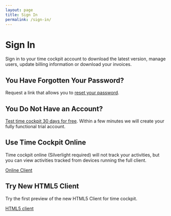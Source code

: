```yaml
---
layout: page
title: Sign In
permalink: /sign-in/
---
```


<h1 xmlns="http://www.w3.org/1999/xhtml">Sign In</h1><p xmlns="http://www.w3.org/1999/xhtml">Sign in to your time cockpit account to download the latest version, manage users, update billing information or download your invoices.</p><f:function name="Composite.AspNet.LoadUserControl" xmlns:f="http://www.composite.net/ns/function/1.0">
  <f:param name="Path" value="~/Frontend/Custom/Web/Forms/Controls/Login.ascx" xmlns:f="http://www.composite.net/ns/function/1.0" />
</f:function><h2 xmlns="http://www.w3.org/1999/xhtml">You Have Forgotten Your Password?</h2><p xmlns="http://www.w3.org/1999/xhtml">Request a link that allows you to <a href="{{site.baseurl}}/passwort-zuruecksetzen/">reset your password</a>.</p><h2 xmlns="http://www.w3.org/1999/xhtml">You Do Not Have an Account?</h2><p xmlns="http://www.w3.org/1999/xhtml">
  <a href="{{site.baseurl}}/create-trial-account/">Test time cockpit 30 days for free</a>. Within a few minutes we will create your fully functional trial account.</p><h2 xmlns="http://www.w3.org/1999/xhtml">Use Time Cockpit Online</h2><p xmlns="http://www.w3.org/1999/xhtml">Time cockpit online (Silverlight required) will not track your activities, but you can view activities tracked from devices running the full client.<br /></p><p class="textaligncenter" xmlns="http://www.w3.org/1999/xhtml">
  <a href="http://login.timecockpit.com/" target="_blank" class="linkButton">Online Client</a>
</p><h2 class="textalignleft" xmlns="http://www.w3.org/1999/xhtml">Try New HTML5 Client</h2><p xmlns="http://www.w3.org/1999/xhtml">Try the first preview of the new HTML5 Client for time cockpit.</p><p class="textaligncenter" xmlns="http://www.w3.org/1999/xhtml">
  <a href="http://web.timecockpit.com/" target="_blank" class="linkButton">HTML5 client</a>
</p>